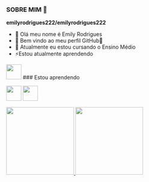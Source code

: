 ### SOBRE MIM 👋
**emilyrodrigues222/emilyrodrigues222**

- 🔭 Olá meu nome é Emily Rodrigues
- 🌱 Bem vindo ao meu perfil GitHub👋
- 👯 Atualmente eu estou cursando o Ensino Médio
- ⚡Estou atualmente aprendendo

<img src="https://cdn.jsdelivr.net/gh/devicons/devicon/icons/git/git-original.svg" width="40" height="40"/>
### Estou aprendendo

<img src="https://cdn.jsdelivr.net/gh/devicons/devicon/icons/java/java-original.svg" width="40" height="40"/> <img src="https://cdn.jsdelivr.net/gh/devicons/devicon/icons/linux/linux-original.svg" width="40" height="40"/>
<div>
<a href="https://github.com/emilyrodrigues222">
<div>
<a href="https://github.com/emilyrodrigues222">
<img height="180em" src="https://github-readme-stats.vercel.app/api/top-langs/?username=emilyrodrigues222&layout=compact&langs_count=7&theme=dracula"/>
<img height="180em" src="https://github-readme-stats.vercel.app/api?username=emilyrodrigues222&show_icons=true&theme=dracula&include_all_commits=true&count_private=true"/>
</div>
